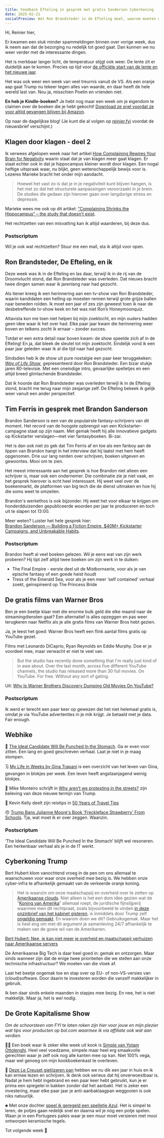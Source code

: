 ```yaml
---
title: Feedback Efteling in gesprek met gratis Sanderson Cyberkoning
date: 2025-02-21
socialPreview: Wat Ron Brandsteder in de Efteling moet, waarom moeten we onderdanig zijn aan de oranje Cyberkoning en feedback op klagen
---
```


Hi, Reinier hier,

Er kwamen een stuk minder spammeldingen binnen over vorige week, dus ik neem aan dat de bezorging nu redelijk tot goed gaat. Dan kunnen we nu weer verder met de interessante dingen.

Het is merkbaar langer licht, de temperatuur stijgt ook weer. De lente zit er duidelijk aan te komen. Precies op tijd voor [de officiële start van de lente en het nieuwe jaar](https://reinier.fyi/blog/algemeen/250122-winter-is-het-einde/).

Het was ook weer een week van veel treurnis vanuit de VS. Als een oranje aap gaat Trump nu tekeer tegen alles van waarde, en daar heeft de hele wereld last van. Nou ja, misschien Poetin en vrienden niet.

**En heb je Kindle-boeken?** Je hebt nog maar een week om je eigendom te claimen over de boeken die je hebt gekocht! [Download ze snel voordat ze voor altijd gevangen blijven bij Amazon](https://reinier.fyi/blog/tech/250214-download-kindle-boeken/). 

Op naar de dagelijkse blog! (Je kunt die al volgen op [reinier.fyi](https://reinier.fyi) voordat de nieuwsbrief verschijnt.)

## Klagen door klagen - deel 2

Ik verwees afgelopen week naar het artikel [How Complaining Rewires Your Brain for Negativity](https://medium.com/the-mission/how-complaining-rewires-your-brain-for-negativity-96c67406a2a) waarin staat dat je van klagen meer gaat klagen. Er staat echter ook in dat je hippocampus kleiner wordt door klagen. Een nogal heftige uitspraak waar, nu blijkt, geen wetenschappelijk bewijs voor is. Lezeres Marieke bracht het onder mijn aandacht.

> Hoewel het vast zo is dat je in je negativiteit kunt blijven hangen, is het niet zo dat het structurele aanpassingen veroorzaakt in je brein. De studies die gedaan zijn hierover gaan over langdurige stress en depressie.

Marieke wees me ook op dit artikel: ["Complaining Shrinks the Hippocampus" – the study that doesn't exist](https://neurocritic.wordpress.com/2016/12/31/complaining-shrinks-the-hippocampus-the-study-that-doesnt-exist/).

Het rechtzetten van een misvatting kan ik altijd waarderen, bij deze dus.​​​

### Postscriptum

Wil je ook wat rechtzetten? Stuur me een mail, sta ik altijd voor open.

## Ron Brandsteder, De Efteling, en ik

Deze week was ik in de Efteling en las daar, terwijl ik in de rij van de Droomvlucht stond, dat Ron Brandsteder was overleden. Dat nieuws bracht twee dingen samen waar ik jarenlang naar had gezocht.  

Als tiener kreeg ik een herinnering aan een tv-show van Ron Brandsteder, waarin kandidaten een helling op moesten rennen terwijl grote grijze ballen naar beneden rolden. Ik moet een jaar of zes zijn geweest toen ik naar de desbetreffende tv-show keek en het was niet Ron’s Honeymoonquiz.  

Altavista kon me toen niet helpen bij mijn zoektocht, en mijn ouders hadden geen idee waar ik het over had. Elke paar jaar kwam die herinnering weer boven en telkens zocht ik ernaar – zonder succes.  

Totdat er een extra detail naar boven kwam: de show speelde zich af in de Efteling! En ja, dat bleek de sleutel tot mijn zoektocht. Eindelijk vond ik een paar jaar geleden waar ik al die tijd naar had gezocht.  

Sindsdien heb ik de show uit pure nostalgie een paar keer teruggekeken: [_Way of Life Show_](https://youtu.be/ifA-OCK2Dr4?si=5FwfdsQGzBwkp4bO), gepresenteerd door Ron Brandsteder. Een bizar stukje jaren 80-televisie. Met een oneindige intro, gevaarlijke spelletjes en een altijd breed glimlachende Brandsteder.  

Dat ik hoorde dat Ron Brandsteder was overleden terwijl ik in de Efteling stond, bracht me terug naar mijn zesjarige zelf. De Efteling bekeek ik gelijk weer vanuit een ander perspectief.

## Tim Ferris in gesprek met Brandon Sanderson

Brandon Sanderson is een van de populairste fantasy-schrijvers van dit moment. Het record van de hoogste opbrengst van een Kickstarter-campagne staat op zijn naam. Met gemak heeft hij alle innovatieve gadgets op Kickstarter verslagen—met vier fantasyboeken. Bi-zar.

Het is dan ook niet zo gek dat Tim Ferris af en toe als een fanboy aan de lippen van Brandon hangt in het interview dat hij laatst met hem heeft opgenomen. Drie uur lang nerden over schrijven, boeken uitgeven en gewoontes. Mooi om te zien.

Het meest interessante aan het gesprek is hoe Brandon niet alleen een schrijver is, maar ook een ondernemer. Die combinatie zie je niet vaak, en het gesprek hierover is echt heel interessant. Hij weet veel over de boekenmarkt, de platformen van big tech die de dienst uitmaken en hoe hij die soms weet te omzeilen.

Brandon's werkethos is ook bijzonder. Hij weet het voor elkaar te krijgen om honderdduizenden gepubliceerde woorden per jaar te produceren en toch uit te slapen tot 13:00.

Meer weten? Luister het hele gesprek hier:  
[Brandon Sanderson — Building a Fiction Empire, $40M+ Kickstarter Campaigns, and Unbreakable Habits](https://www.youtube.com/watch?v=wIgI_DiwZh4&t=4144s).

### Postscriptum

Brandon heeft al veel boeken gelezen. Wil je eens wat van zijn werk proberen? Hij tipt zelf altijd twee boeken om zijn werk in te duiken:

- The Final Empire - eerste deel uit de Mistbornserie, voor als je van epische fantasy of een goede heist houdt
- Tress of the Emerald Sea, voor als je een meer ‘self contained’ verhaal zoekt, geïnspireerd op The Princess Bride

## De gratis films van Warner Bros

Ben je een beetje klaar met die enorme bulk geld die elke maand naar de streamingdiensten gaat? Een alternatief is alles opzeggen en pas weer terugkeren naar Netflix als je alle gratis films van Warner Bros hebt gezien. 

Ja, je leest het goed: Warner Bros heeft een flink aantal films gratis op YouTube gezet.

Films met Leonardo DiCaprio, Ryan Reynolds en Eddie Murphy. Doe er je voordeel mee, maar verwacht er niet te veel van. 

> But the studio has recently done something that I'm really just kind of in awe about. Over the last month, across five different YouTube channels, the studio has released more than 30 full movies. On YouTube. For free. Without any sort of gating.

Uit: [Why Is Warner Brothers Discovery Dumping Old Movies On YouTube?](https://tedium.co/2025/02/05/warner-bros-youtube-full-movie-releases/)

### Postscriptum

Ik werd er terecht een paar keer op gewezen dat het niet helemaal gratis is, omdat je via YouTube advertenties in je mik krijgt. Je betaald met je data. Fair enough.

## Webhike

🤕 [The Ideal Candidate Will Be Punched In the Stomach](https://www.scottsmitelli.com/articles/ideal-candidate/). Ga er even voor zitten. Een lang en goed geschreven verhaal. Laat je niet in je maag stompen. 

🗓️ [My Life in Weeks by Gina Trapani](https://weeks.ginatrapani.org/) is een overzicht van het leven van Gina, gevangen in blokjes per week. Een leven heeft angstaanjagend weinig blokjes.

🗽 Mike Monteiro schrijft in [Why aren’t we protesting in the streets?](https://buttondown.com/monteiro/archive/why-arent-we-protesting-in-the-streets/) zijn beleving van deze nieuwe termijn van Trump.

🚂 Kevin Kelly deelt zijn reistips in [50 Years of Travel Tips](https://kk.org/thetechnium/50-years-of-travel-tips/)

😠 [Trump Bans Julianne Moore's Book 'Freckleface Strawberry' From Schools](https://variety.com/2025/film/news/julianne-moore-donald-trump-bans-book-freckleface-strawberry-1236310153/). Tja, wat moet ik er over zeggen. Waanzin.

### Postscriptum

‘The Ideal Candidate Will Be Punched In the Stomach’ blijft wel resoneren. Een herkenbaar verhaal als je in de IT werkt.

## Cyberkoning Trump

Bert Hubert klom vanochtend vroeg in de pen om ons allemaal te waarschuwen voor waar onze overheid mee bezig is. We hebben onze cyber-infra te afhankelijk gemaakt van de verkeerde oranje koning.

> Het is waanzin om onze maatschappij en overheid over te zetten op [Amerikaanse clouds](https://apnews.com/article/trump-inauguration-tech-billionaires-zuckerberg-musk-wealth-0896bfc3f50d941d62cebc3074267ecd). Niet alleen is het een dom idee gezien wat de “[Koning van Amerika](https://www.nbcnews.com/politics/donald-trump/king-trump-rcna192912)” allemaal roept, de juridische fijnslijperij waarmee men dit rechtpraat, zoals bijvoorbeeld te vinden [in deze onzinbrief van het kabinet gisteren](https://berthub.eu/tkconv/document.html?nummer=2025D07118), is inmiddels door Trump zelf [ongeldig gemaakt](https://berthub.eu/articles/posts/maar-is-het-legaal-om-persoonsgegevens-in-de-us-cloud-te-zetten/). En waarom doen we dit? Gebruiksgemak. Maar het is heel eng om met dit argument je samenleving 24/7 afhankelijk te maken van de goeie wil van de Amerikanen.  
> 
[Bert Hubert: Nee, je kan niet meer je overheid en maatschappij verhuizen naar Amerikaanse servers](https://berthub.eu/articles/posts/nee-je-kan-niet-meer-je-overheid-bouwen-op-de-us/)  

De Amerikaanse Big Tech is daar heel goed in: gemak en ontzorgen. Maar sinds wanneer zijn dat de enige twee prioriteiten die we stellen aan onze technische infrastructuur? We moeten van die vloek af.  

Laat het beetje ongemak toe en stap over op EU- of non-VS-versies van (cloud)software. Door daarin te investeren worden die vanzelf makkelijker in gebruik. 

Ik ben daar sinds enkele maanden in stapjes mee bezig. En nee, het is niet makkelijk. Maar ja, het is _wel nodig_. 

## De Grote Kapitalisme Show

_Om de schoorsteen van FYI te laten roken zijn hier voor jouw en mijn plezier wat tips voor producten op bol.com waarmee ik via affiliate ook wat aan verdien._

🧑‍🍳 Een boek waar ik zeker elke week uit kook is [Simple van Yotam Ottolenghi](https://partner.bol.com/click/click?p=2&t=url&s=1066120&f=TXL&url=https%3A%2F%2Fwww.bol.com%2Fnl%2Fnl%2Fp%2Fsimpel%2F9200000091266387%2F&name=Simpel%2C%20Yotam%20Ottolenghi). Heel veel voedzame, simpele maar heel erg smaakvolle gerechten waar je zelf ook nog alle kanten mee op kan. Niet 100% vega, maar wel genoeg om mijn kookboekenkast te overleven. 

🍳 [Deze Le Creuset gietijzeren pan](https://partner.bol.com/click/click?p=2&t=url&s=1066120&f=TXL&url=https%3A%2F%2Fwww.bol.com%2Fnl%2Fnl%2Fp%2Fle-creuset-gietijzeren-ronde-skillet-26cm-coastal-blue%2F9300000220035766%2F&name=Le%20Creuset%20-%20Gietijzeren%20-%20Ronde%20Skillet%2026cm%20...) hebben we nu dik een jaar in huis en ik kan ermee lezen en schrijven. Ik denk ook serieus dat hij onverwoestbaar is. Nadat je hem hebt ingebrand en een paar keer hebt gebruikt, kun je er prima een spiegelei in bakken zonder dat het aanbakt. Het is zeker een investering, maar elke paar jaar je anti-aanbaklaagpan weggooien is ook niks natuurlijk. 

♣️ Met onze dochter [speel ik geregeld een spelletje Azul](https://partner.bol.com/click/click?p=2&t=url&s=1066120&f=TXL&url=https%3A%2F%2Fwww.bol.com%2Fnl%2Fnl%2Fp%2Fazul-bordspel%2F9200000086976904%2F&name=Next%20Move%20Games%20-%20Azul%20-%20Bordspel%20-%20Basisspel%20...). Het is simpel te leren, de potjes gaan redelijk snel en daarna wil je nóg een potje spelen. Waan je in een Portugees paleis waar je een muur moet versieren met mooi ontworpen keramische tegels.

Tot volgende week 👋
